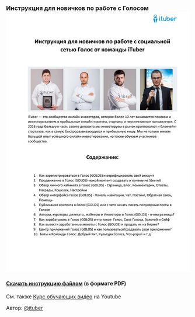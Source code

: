 ### Инструкция для новичков по работе с Голосом![](/assets/ituber.png)

#### [Скачать инструкцию файлом](https://goo.gl/3NoaGd) \(в формате PDF\)

См. также [Курс обучающих видео](https://www.youtube.com/watch?v=GEXT9kju0M0&list=PL_5Hfjgx8sF7QEkpCIew0hb0QZS4Zw36m) на Youtube

Автор: [@ituber](https://golos.io/@ituber)

